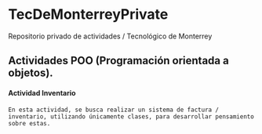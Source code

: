 # TecDeMonterreyPrivate
Repositorio privado de actividades / Tecnológico de Monterrey
## Actividades POO (Programación orientada a objetos).
#### Actividad Inventario
	En esta actividad, se busca realizar un sistema de factura / inventario, utilizando únicamente clases, para desarrollar pensamiento sobre estas.
